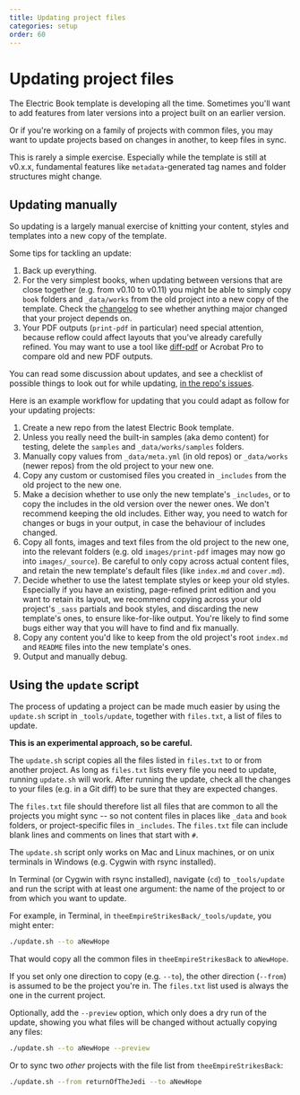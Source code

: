 ```yaml
---
title: Updating project files
categories: setup
order: 60
---
```


# Updating project files

The Electric Book template is developing all the time. Sometimes you'll want to add features from later versions into a project built on an earlier version.

Or if you're working on a family of projects with common files, you may want to update projects based on changes in another, to keep files in sync.

This is rarely a simple exercise. Especially while the template is still at v0.x.x, fundamental features like `metadata`-generated tag names and folder structures might change.

## Updating manually

So updating is a largely manual exercise of knitting your content, styles and templates into a new copy of the template.

Some tips for tackling an update:

1. Back up everything.
2. For the very simplest books, when updating between versions that are close together (e.g. from v0.10 to v0.11) you might be able to simply copy `book` folders and `_data/works` from the old project into a new copy of the template. Check the [changelog](https://github.com/electricbookworks/electric-book/blob/master/CHANGELOG.md) to see whether anything major changed that your project depends on.
3. Your PDF outputs (`print-pdf` in particular) need special attention, because reflow could affect layouts that you've already carefully refined. You may want to use a tool like [diff-pdf](https://vslavik.github.io/diff-pdf/) or Acrobat Pro to compare old and new PDF outputs.

You can read some discussion about updates, and see a checklist of possible things to look out for while updating, [in the repo's issues](https://github.com/electricbookworks/electric-book/issues/57#issuecomment-303998954).

Here is an example workflow for updating that you could adapt as follow for your updating projects:

1. Create a new repo from the latest Electric Book template.
2. Unless you really need the built-in samples (aka demo content) for testing, delete the `samples` and `_data/works/samples` folders.
3. Manually copy values from `_data/meta.yml` (in old repos) or `_data/works` (newer repos) from the old project to your new one.
4. Copy any custom or customised files you created in `_includes` from the old project to the new one.
5. Make a decision whether to use only the new template's `_includes`, or to copy the includes in the old version over the newer ones. We don't recommend keeping the old includes. Either way, you need to watch for changes or bugs in your output, in case the behaviour of includes changed.
6. Copy all fonts, images and text files from the old project to the new one, into the relevant folders (e.g. old `images/print-pdf` images may now go into `images/_source`). Be careful to only copy across actual content files, and retain the new template's default files (like `index.md` and `cover.md`).
7. Decide whether to use the latest template styles or keep your old styles. Especially if you have an existing, page-refined print edition and you want to retain its layout, we recommend copying across your old project's `_sass` partials and book styles, and discarding the new template's ones, to ensure like-for-like output. You're likely to find some bugs either way that you will have to find and fix manually.
8. Copy any content you'd like to keep from the old project's root `index.md` and `README` files into the new template's ones.
9. Output and manually debug.

## Using the `update` script

The process of updating a project can be made much easier by using the `update.sh` script in `_tools/update`, together with `files.txt`, a list of files to update.

**This is an experimental approach, so be careful.**

The `update.sh` script copies all the files listed in `files.txt` to or from another project. As long as `files.txt` lists every file you need to update, running `update.sh` will work. After running the update, check all the changes to your files (e.g. in a Git diff) to be sure that they are expected changes.

The `files.txt` file should therefore list all files that are common to all the projects you might sync -- so not content files in places like `_data` and `book` folders, or project-specific files in `_includes`. The `files.txt` file can include blank lines and comments on lines that start with `#`.

The `update.sh` script only works on Mac and Linux machines, or on unix terminals in Windows (e.g. Cygwin with rsync installed).

In Terminal (or Cygwin with rsync installed), navigate (`cd`) to `_tools/update` and run the script with at least one argument: the name of the project to or from which you want to update.

For example, in Terminal, in `theeEmpireStrikesBack/_tools/update`, you might enter:

``` sh
./update.sh --to aNewHope
```

That would copy all the common files in `theeEmpireStrikesBack` to `aNewHope`.

If you set only one direction to copy (e.g. `--to`), the other direction (`--from`) is assumed to be the project you're in. The `files.txt` list used is always the one in the current project.

Optionally, add the `--preview` option, which only does a dry run of the update, showing you what files will be changed without actually copying any files:

``` sh
./update.sh --to aNewHope --preview
```

Or to sync two *other* projects with the file list from `theeEmpireStrikesBack`:

``` sh
./update.sh --from returnOfTheJedi --to aNewHope
```
